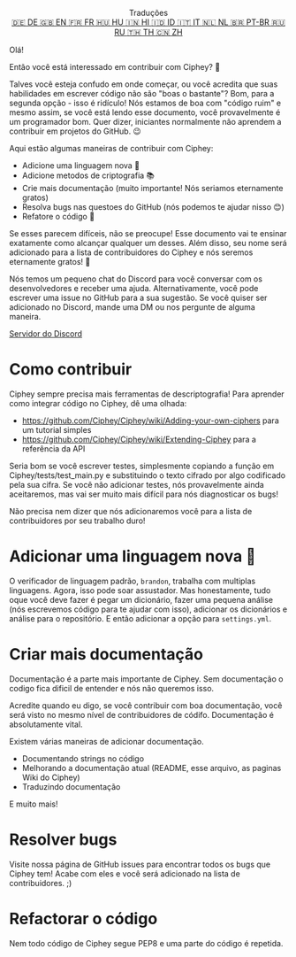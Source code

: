 <p align="center">
Traduções <br>
<a href=https://github.com/Ciphey/Ciphey/tree/master/translations/de/CONTRIBUTING.md>🇩🇪 DE   </a>
<a href=https://github.com/Ciphey/Ciphey/tree/master/translations/de/CONTRIBUTING.md>🇬🇧 EN   </a>
<a href=https://github.com/Ciphey/Ciphey/tree/master/translations/fr/CONTRIBUTING.md>🇫🇷 FR   </a>
<a href=https://github.com/Ciphey/Ciphey/tree/master/translations/hu/CONTRIBUTING.md>🇭🇺 HU   </a>
<a href=https://github.com/Ciphey/Ciphey/tree/master/translations/hi/CONTRIBUTING.md>🇮🇳 HI   </a>
<a href=https://github.com/Ciphey/Ciphey/tree/master/translations/id/CONTRIBUTING.md>🇮🇩 ID   </a>
<a href=https://github.com/Ciphey/Ciphey/tree/master/translations/it/CONTRIBUTING.md>🇮🇹 IT   </a>
<a href=https://github.com/Ciphey/Ciphey/tree/master/translations/nl/CONTRIBUTING.md>🇳🇱 NL   </a>
<a href=https://github.com/Ciphey/Ciphey/tree/master/translations/pt-br/CONTRIBUTING.md>🇧🇷 PT-BR   </a>
<a href=https://github.com/Ciphey/Ciphey/tree/master/translations/ru/CONTRIBUTING.md>🇷🇺 RU   </a>
<a href="https://github.com/Ciphey/Ciphey/tree/master/translations/th/CONTRIBUTING.md">🇹🇭 TH   </a>
<a href=https://github.com/Ciphey/Ciphey/tree/master/translations/zh/CONTRIBUTING.md>🇨🇳 ZH   </a>
</p>

Olá!

Então você está interessado em contribuir com Ciphey? 🤔

Talves você esteja confudo em onde começar, ou você acredita que suas habilidades em escrever código não são "boas o bastante"? Bom, para a segunda opção - isso é ridículo! Nós estamos de boa com "código ruim" e mesmo assim, se você está lendo esse documento, você provavelmente é um programador bom. Quer dizer, iniciantes normalmente não aprendem a contribuir em projetos do GitHub. 😉

Aqui estão algumas maneiras de contribuir com Ciphey:

- Adicione uma linguagem nova 🧏
- Adicione metodos de criptografia 📚
- Crie mais documentação (muito importante! Nós seriamos eternamente gratos)
- Resolva bugs nas questoes do GitHub (nós podemos te ajudar nisso 😊)
- Refatore o código 🥺

Se esses parecem difíceis, não se preocupe! Esse documento vai te ensinar exatamente como alcançar qualquer um desses. Além disso, seu nome será adicionado para a lista de contribuidores do Ciphey e nós seremos eternamente gratos! 🙏

Nós temos um pequeno chat do Discord para você conversar com os desenvolvedores e receber uma ajuda. Alternativamente, você pode escrever uma issue no GitHub para a sua sugestão. Se você quiser ser adicionado no Discord, mande uma DM ou nos pergunte de alguma maneira.

[Servidor do Discord](https://discord.gg/KfyRUWw)

# Como contribuir

Ciphey sempre precisa mais ferramentas de descriptografia! Para aprender como integrar código no Ciphey, dê uma olhada:

- <https://github.com/Ciphey/Ciphey/wiki/Adding-your-own-ciphers> para um tutorial simples
- <https://github.com/Ciphey/Ciphey/wiki/Extending-Ciphey> para a referência da API

Seria bom se você escrever testes, simplesmente copiando a função em Ciphey/tests/test_main.py e substituindo o texto cifrado por algo codificado pela sua cifra. Se você não adicionar testes, nós provavelmente ainda aceitaremos, mas vai ser muito mais difícil para nós diagnosticar os bugs!

Não precisa nem dizer que nós adicionaremos você para a lista de contribuidores por seu trabalho duro!

# Adicionar uma linguagem nova 🧏

O verificador de linguagem padrão, `brandon`, trabalha com multiplas linguagens. Agora, isso pode soar assustador.
Mas honestamente, tudo oque você deve fazer é pegar um dicionário, fazer uma pequena análise (nós escrevemos código para te ajudar com isso), adicionar os dicionários e análise para o repositório. E então adicionar a opção para `settings.yml`.

# Criar mais documentação

Documentação é a parte mais importante de Ciphey. Sem documentação o codigo fica dificil de entender e nós não queremos isso.

Acredite quando eu digo, se você contribuir com boa documentação, você será visto no mesmo nível de contribuidores de códifo. Documentação é absolutamente vital.

Existem várias maneiras de adicionar documentação.

- Documentando strings no código
- Melhorando a documentação atual (README, esse arquivo, as paginas Wiki do Ciphey)
- Traduzindo documentação

E muito mais!

# Resolver bugs

Visite nossa página de GitHub issues para encontrar todos os bugs que Ciphey tem! Acabe com eles e você será adicionado na lista de contribuidores. ;)

# Refactorar o código

Nem todo código de Ciphey segue PEP8 e uma parte do código é repetida.
